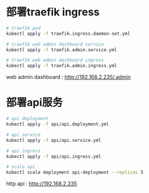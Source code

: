 # 部署traefik ingress

```sh
# traefik pod
kubectl apply -f traefik.ingress.daemon-set.yml

# traefik web admin dashboard service
kubectl apply -f traefik.admin.service.yml

# traefik web admin dashboard ingress
kubectl apply -f traefik.admin.ingress.yml
```

web admin dashboard : http://192.168.2.235/.admin

# 部署api服务 

```sh
# api deployment
kubectl apply -f api/api.deployment.yml

# api service
kubectl apply -f api/api.service.yml

# api ingress
kubectl apply -f api/api.ingress.yml

# scale api
kubectl scale deployment api-deployment --replicas 5
```

http api : http://192.168.2.235